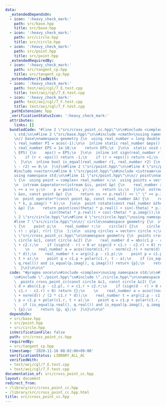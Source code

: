 ```yaml
---
data:
  _extendedDependsOn:
  - icon: ':heavy_check_mark:'
    path: src/base.hpp
    title: src/base.hpp
  - icon: ':heavy_check_mark:'
    path: src/circle.hpp
    title: src/circle.hpp
  - icon: ':heavy_check_mark:'
    path: src/point.hpp
    title: src/point.hpp
  _extendedRequiredBy:
  - icon: ':heavy_check_mark:'
    path: src/tangent_cp.hpp
    title: src/tangent_cp.hpp
  _extendedVerifiedWith:
  - icon: ':heavy_check_mark:'
    path: test/aoj/cgl/7_E.test.cpp
    title: test/aoj/cgl/7_E.test.cpp
  - icon: ':heavy_check_mark:'
    path: test/aoj/cgl/7_F.test.cpp
    title: test/aoj/cgl/7_F.test.cpp
  _pathExtension: hpp
  _verificationStatusIcon: ':heavy_check_mark:'
  attributes:
    links: []
  bundledCode: "#line 2 \"src/cross_point_cc.hpp\"\n\n#include <complex>\nusing namespace\
    \ std;\n\n#line 2 \"src/base.hpp\"\n\n#include <cmath>\nusing namespace std;\n\
    \n// base\nnamespace geometry {\n  using real_number = long double;\n\n  const\
    \ real_number PI = acos(-1);\n\n  inline static real_number &eps() {\n    static\
    \ real_number EPS = 1e-10;\n    return EPS;\n  }\n\n  static void set_eps(real_number\
    \ EPS) {\n    eps() = EPS;\n  }\n\n  inline int sign(real_number r) {\n    set_eps(1e-10);\n\
    \    if (r < -eps()) return -1;\n    if (r > +eps()) return +1;\n    return 0;\n\
    \  }\n\n  inline bool is_equal(real_number r1, real_number r2) {\n    return sign(r1\
    \ - r2) == 0;\n  }\n}\n#line 2 \"src/point.hpp\"\n\n#line 4 \"src/point.hpp\"\n\
    #include <vector>\n#line 6 \"src/point.hpp\"\n#include <istream>\n#include <ostream>\n\
    using namespace std;\n\n#line 11 \"src/point.hpp\"\n\n// point\nnamespace geometry\
    \ {\n  using point = complex< real_number >;\n  using points = vector< point >;\n\
    \n  istream &operator>>(istream &is, point &p) {\n    real_number x, y;\n    is\
    \ >> x >> y;\n    p = point(x, y);\n    return is;\n  }\n\n  ostream &operator<<(ostream\
    \ &os, const point &p) {\n    return os << p.real() << \" \" << p.imag();\n  }\n\
    \n  point operator*(const point &p, const real_number &k) {\n    return point(p.real()\
    \ * k, p.imag() * k);\n  }\n\n  point rotate(const real_number &theta, const point\
    \ &p) {\n    return point(cos(theta) * p.real() + sin(-theta) * p.imag(),\n  \
    \               sin(theta) * p.real() + cos(-theta) * p.imag());\n  }\n}\n#line\
    \ 2 \"src/circle.hpp\"\n\n#line 4 \"src/circle.hpp\"\nusing namespace std;\n\n\
    #line 7 \"src/circle.hpp\"\n\n// circle\nnamespace geometry {\n  struct circle\
    \ {\n    point p;\n    real_number r;\n    circle() {}\n    circle(point p, real_number\
    \ r) : p(p), r(r) {}\n  };\n\n  using circles = vector< circle >;\n}\n#line 9\
    \ \"src/cross_point_cc.hpp\"\n\nnamespace geometry {\n  points cross_point_cc(const\
    \ circle &c1, const circle &c2) {\n    real_number d = abs(c1.p - c2.p), r = c1.r\
    \ + c2.r;\n    if (sign(d - r) > 0 or sign(d + c1.r - c2.r) < 0) return {};\n\
    \    \n    real_number a = acos((norm(c1.r) - norm(c2.r) + norm(d)) / (2 * c1.r\
    \ * d));\n    real_number t = arg(c2.p - c1.p);\n    point p = c1.p + polar(c1.r,\
    \ t + a);\n    point q = c1.p + polar(c1.r, t - a);\n    if (is_equal(p.real(),\
    \ q.real()) and is_equal(p.imag(), q.imag())) return {p};\n    return {p, q};\n\
    \  }\n}\n\n\n"
  code: "#pragma once\n\n#include <complex>\nusing namespace std;\n\n#include \"./base.hpp\"\
    \n#include \"./point.hpp\"\n#include \"./circle.hpp\"\n\nnamespace geometry {\n\
    \  points cross_point_cc(const circle &c1, const circle &c2) {\n    real_number\
    \ d = abs(c1.p - c2.p), r = c1.r + c2.r;\n    if (sign(d - r) > 0 or sign(d +\
    \ c1.r - c2.r) < 0) return {};\n    \n    real_number a = acos((norm(c1.r) - norm(c2.r)\
    \ + norm(d)) / (2 * c1.r * d));\n    real_number t = arg(c2.p - c1.p);\n    point\
    \ p = c1.p + polar(c1.r, t + a);\n    point q = c1.p + polar(c1.r, t - a);\n \
    \   if (is_equal(p.real(), q.real()) and is_equal(p.imag(), q.imag())) return\
    \ {p};\n    return {p, q};\n  }\n}\n\n\n"
  dependsOn:
  - src/base.hpp
  - src/point.hpp
  - src/circle.hpp
  isVerificationFile: false
  path: src/cross_point_cc.hpp
  requiredBy:
  - src/tangent_cp.hpp
  timestamp: '2020-11-16 08:02:06+09:00'
  verificationStatus: LIBRARY_ALL_AC
  verifiedWith:
  - test/aoj/cgl/7_E.test.cpp
  - test/aoj/cgl/7_F.test.cpp
documentation_of: src/cross_point_cc.hpp
layout: document
redirect_from:
- /library/src/cross_point_cc.hpp
- /library/src/cross_point_cc.hpp.html
title: src/cross_point_cc.hpp
---
```

